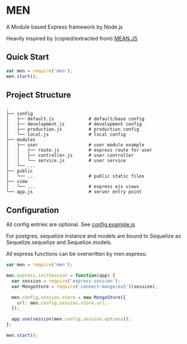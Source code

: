 # MEN
A Module based Express framework by Node.js

Heavily inspired by (copied/extracted from) [MEAN.JS](http://expressjs.com/)

## Quick Start

```js
var men = require('men');
men.start();
```

## Project Structure

    .
    ├── config
    │   ├── default.js             # default/base config
    │   ├── development.js         # development config
    │   ├── production.js          # production config
    │   └── local.js               # local config
    ├── modules
    │   ├── user                   # user module example
    │   │   ├── route.js           # express route for user
    │   │   ├── controller.js      # user controller
    │   │   └── service.js         # user service
    │   └── ...
    ├── public
    │   └── ...                    # public static files
    ├── view
    │   └── ...                    # express ejs views
    └── app.js                     # server entry point

## Configuration

All config entries are optional. See [config.example.js](https://github.com/loulin/men/blob/master/config.example.js)

For postgres, sequelize instance and models are bound to Sequelize as Sequelize.sequelize and Sequelize.models.

All express functions can be overwritten by men.express:
```js
var men = require('men');

men.express.initSession = function(app) {
  var session = require('express-session');
  var MongoStore = require('connect-mongo/es5')(session);

  men.config.session.store = new MongoStore({
    url: men.config.session.store.url,
  });

  app.use(session(men.config.session.options));
};

men.start();
```
